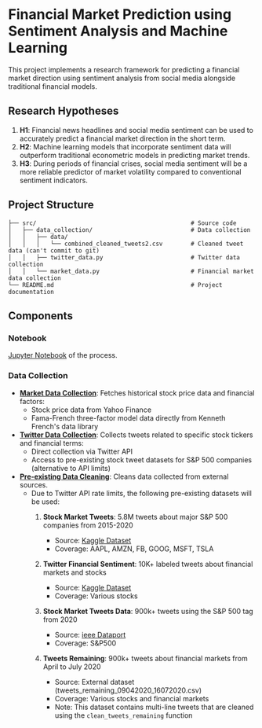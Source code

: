 # Financial Market Prediction using Sentiment Analysis and Machine Learning

This project implements a research framework for predicting a financial market direction using sentiment analysis from 
social media alongside traditional financial models.


## Research Hypotheses

1. **H1**: Financial news headlines and social media sentiment can be used to accurately predict a financial market direction in the short term.
2. **H2**: Machine learning models that incorporate sentiment data will outperform traditional econometric models in predicting market trends.
3. **H3**: During periods of financial crises, social media sentiment will be a more reliable predictor of market volatility compared to conventional sentiment indicators.


## Project Structure
```
├── src/                                            # Source code
│   ├── data_collection/                            # Data collection
│   │   ├── data/                   
│   │   │   └── combined_cleaned_tweets2.csv        # Cleaned tweet data (can't commit to git)
│   │   ├── twitter_data.py                         # Twitter data collection
│   │   └── market_data.py                          # Financial market data collection  
└── README.md                                       # Project documentation
```

## Components

### Notebook
[Jupyter Notebook](/notebooks/dissertation.ipynb) of the process.

### Data Collection

- [**Market Data Collection**](/src/data_collection/market_data.py): Fetches historical stock price data and financial factors:
  - Stock price data from Yahoo Finance
  - Fama-French three-factor model data directly from Kenneth French's data library
- [**Twitter Data Collection**](/src/data_collection/twitter_data.py): Collects tweets related to specific stock tickers and financial terms:
  - Direct collection via Twitter API
  - Access to pre-existing stock tweet datasets for S&P 500 companies (alternative to API limits)
- [**Pre-existing Data Cleaning**](/src/data_collection/data_cleaning.py): Cleans data collected from external sources. 
  - Due to Twitter API rate limits, the following pre-existing datasets will be used:
    1. **Stock Market Tweets**: 5.8M tweets about major S&P 500 companies from 2015-2020
       - Source: [Kaggle Dataset](https://www.kaggle.com/datasets/omermetinn/tweets-about-the-top-companies-from-2015-to-2020)
       - Coverage: AAPL, AMZN, FB, GOOG, MSFT, TSLA

    2. **Twitter Financial Sentiment**: 10K+ labeled tweets about financial markets and stocks
       - Source: [Kaggle Dataset](https://www.kaggle.com/datasets/davidwallach/financial-tweets)
       - Coverage: Various stocks

    3. **Stock Market Tweets Data**: 900k+ tweets using the S&P 500 tag from 2020
       - Source: [ieee Dataport](https://ieee-dataport.org/open-access/stock-market-tweets-data)
       - Coverage: S&P500
       
    4. **Tweets Remaining**: 900k+ tweets about financial markets from April to July 2020
       - Source: External dataset (tweets_remaining_09042020_16072020.csv)
       - Coverage: Various stocks and financial markets
       - Note: This dataset contains multi-line tweets that are cleaned using the `clean_tweets_remaining` function